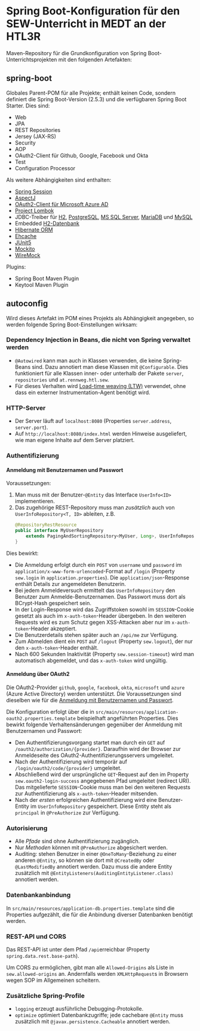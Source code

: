 # Spring Boot-Konfiguration für den SEW-Unterricht in MEDT an der HTL3R
Maven-Repository für die Grundkonfiguration von Spring Boot-Unterrichtsprojekten
mit den folgenden Artefakten:

## spring-boot
Globales Parent-POM für alle Projekte; enthält keinen Code, sondern definiert die Spring Boot-Version
(2.5.3) und die verfügbaren Spring Boot Starter. Dies sind:
+ Web
+ JPA
+ REST Repositories
+ Jersey (JAX-RS)
+ Security
+ AOP
+ OAuth2-Client für Github, Google, Facebook und Okta
+ Test
+ Configuration Processor

Als weitere Abhängigkeiten sind enthalten:
+ [Spring Session](https://spring.io/projects/spring-session)
+ [AspectJ](https://www.eclipse.org/aspectj/)
+ [OAuth2-Client für Microsoft Azure AD](https://docs.microsoft.com/en-us/azure/active-directory/develop/v2-oauth2-client-creds-grant-flow)
+ [Project Lombok](https://projectlombok.org/)
+ JDBC-Treiber für [H2](https://www.h2database.com/), 
  [PostgreSQL](https://www.postgresql.org/),
  [MS SQL Server](https://www.microsoft.com/en-us/sql-server/default.aspx), 
  [MariaDB](https://mariadb.org/) und
  [MySQL](https://www.mysql.com/) 
+ Embedded [H2-Datenbank](https://www.h2database.com/)
+ [Hibernate ORM](https://hibernate.org/)
+ [Ehcache](https://www.ehcache.org/)
+ [JUnit5](https://junit.org/junit5/)
+ [Mockito](https://site.mockito.org/)
+ [WireMock](http://wiremock.org/)

Plugins:
+ Spring Boot Maven Plugin
+ Keytool Maven Plugin

## autoconfig
Wird dieses Artefakt im POM eines Projekts als Abhängigkeit angegeben, so werden 
folgende Spring Boot-Einstellungen wirksam:

### Dependency Injection in Beans, die nicht von Spring verwaltet werden
+ `@Autowired` kann man auch in Klassen verwenden, die keine Spring-Beans sind. 
  Dazu annotiert man diese Klassen mit `@Configurable`. Dies funktioniert für
  alle Klassen inner- oder unterhalb der Pakete `server`, `repositories`
  und `at.rennweg.htl.sew`.
+ Für dieses Verhalten wird [Load-time weaving (LTW)]((http://www.eclipse.org/aspectj/doc/released/devguide/ltw.html))
  verwendet, ohne dass ein externer Instrumentation-Agent benötigt wird.
  
### HTTP-Server
+ Der Server läuft auf `localhost:8080` (Properties `server.address`, `server.port`).
+ Auf `http://localhost:8080/index.html` werden Hinweise ausgeliefert, wie man eigene
  Inhalte auf dem Server platziert.

### Authentifizierung

#### Anmeldung mit Benutzernamen und Passwort
Voraussetzungen:
1. Man muss mit der Benutzer-`@Entity` das Interface `UserInfo<ID>` implementieren.
2. Das zugehörige REST-Repository muss man _zusätzlich_ auch von `UserInfoRepository<T, ID>` ableiten, z.B.
   ```java
   @RepositoryRestResource
   public interface MyUserRepository
       extends PagingAndSortingRepository<MyUser, Long>, UserInfoRepository<MyUser, Long> {
   }
   ```

Dies bewirkt:
+ Die Anmeldung erfolgt durch ein `POST` von `username` und `password` im
`application/x-www-form-urlencoded`-Format auf `/login`
(Property `sew.login` in `application.properties`).
Die `application/json`-Response enthält Details zur angemeldeten Benutzerin.
+ Bei jedem Anmeldeversuch ermittelt das `UserInfoRepository` den Benutzer 
zum Anmelde-Benutzernamen. Das Passwort muss dort als BCrypt-Hash gespeichert sein.
+ In der Login-Response wird das Zugriffstoken sowohl im `SESSION`-Cookie gesetzt als auch im
  `x-auth-token`-Header übergeben. In den weiteren Requests wird es zum Schutz 
  gegen XSS-Attacken aber nur im `x-auth-token`-Header akzeptiert.
+ Die Benutzerdetails stehen später auch an `/api/me` zur Verfügung.
+ Zum Abmelden dient ein `POST` auf `/logout` (Property `sew.logout`), der nur den
  `x-auth-token`-Header enthält.
+ Nach 600 Sekunden Inaktivität (Property `sew.session-timeout`) wird man automatisch abgemeldet,
  und das `x-auth-token` wird ungültig.

#### Anmeldung über OAuth2
Die OAuth2-Provider `github`, `google`, `facebook`,
`okta`, `microsoft` und `azure` (Azure Active Directory) werden unterstützt. Die Voraussetzungen sind
dieselben wie für die 
[Anmeldung mit Benutzernamen und Passwort](#anmeldung-mit-benutzernamen-und-passwort).

Die Konfiguration erfolgt über die in `src/main/resources/application-oauth2.properties.template`
beispielhaft angeführten Properties. Dies bewirkt folgende Verhaltensänderungen gegenüber der 
Anmeldung mit Benutzernamen und Passwort:
+ Den Authentifizierungsvorgang startet man durch ein `GET` auf 
  `/oauth2/authorization/{provider}`. Daraufhin wird der Browser zur Anmeldeseite
  des OAuth2-Authentifizierungsservers umgeleitet.
+ Nach der Authentifizierung wird temporär auf `/login/oauth2/code/{provider}` umgeleitet.
+ Abschließend wird der ursprüngliche `GET`-Request auf den im Property `sew.oauth2-login-success`
  angegebenen Pfad umgeleitet (redirect URI). Das mitgelieferte `SESSION`-Cookie muss man bei den
  weiteren Requests zur Authentifizierung als `x-auth-token`-Header mitsenden.
+ Nach der _ersten_ erfolgreichen Authentifizierung wird eine Benutzer-Entity im 
`UserInfoRepository` gespeichert. Diese Entity steht als `principal` in `@PreAuthorize`
zur Verfügung.

### Autorisierung
+ Alle _Pfade_ sind ohne Authentifizierung zugänglich.
+ Nur _Methoden_ können mit `@PreAuthorize` abgesichert werden.
+ Auditing: stehen Benutzer in einer `@OneToMany`-Beziehung 
zu einer anderen `@Entity`, so können sie dort mit `@CreatedBy` 
oder `@LastModifiedBy` annotiert werden. 
Dazu muss die andere Entity zusätzlich mit 
`@EntityListeners(AuditingEntityListener.class)` annotiert werden.

### Datenbankanbindung
In `src/main/resources/application-db.properties.template` sind die Properties aufgezählt, die
für die Anbindung diverser Datenbanken benötigt werden. 

### REST-API und CORS
Das REST-API ist unter dem Pfad `/api`erreichbar (Property `spring.data.rest.base-path`).

Um CORS zu ermöglichen, gibt man alle `Allowed-Origins` als Liste in 
`sew.allowed-origins` an. Andernfalls werden `XMLHttpRequest`s in Browsern wegen SOP
im Allgemeinen scheitern. 

### Zusätzliche Spring-Profile
+ `logging` erzeugt ausführliche Debugging-Protokolle.
+ `optimize` optimiert Datenbankzugriffe; jede cachebare `@Entity` 
muss zusätzlich mit `@javax.persistence.Cacheable` annotiert werden.

